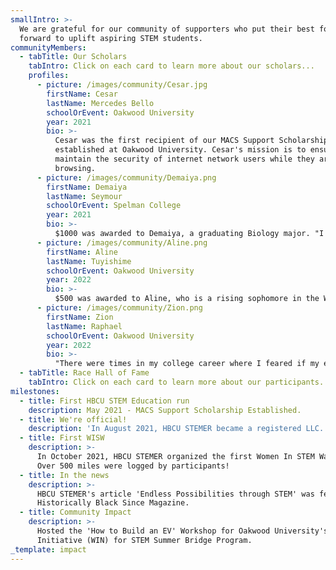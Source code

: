 ```yaml
---
smallIntro: >-
  We are grateful for our community of supporters who put their best foot
  forward to uplift aspiring STEM students.
communityMembers:
  - tabTitle: Our Scholars
    tabIntro: Click on each card to learn more about our scholars...
    profiles:
      - picture: /images/community/Cesar.jpg
        firstName: Cesar
        lastName: Mercedes Bello
        schoolOrEvent: Oakwood University
        year: 2021
        bio: >-
          Cesar was the first recipient of our MACS Support Scholarship
          established at Oakwood University. Cesar's mission is to ensure and
          maintain the security of internet network users while they are
          browsing.
      - picture: /images/community/Demaiya.png
        firstName: Demaiya
        lastName: Seymour
        schoolOrEvent: Spelman College
        year: 2021
        bio: >-
          $1000 was awarded to Demaiya, a graduating Biology major. "I was not entirely sure how my balance for this semester [would have been taken care of]. [I’m] truly grateful for your contribution to my success."
      - picture: /images/community/Aline.png
        firstName: Aline
        lastName: Tuyishime
        schoolOrEvent: Oakwood University
        year: 2022
        bio: >-
          $500 was awarded to Aline, who is a rising sophomore in the WIN for STEM Initiative. "I can confidently say that they make me feel like I belong and I love being a part of STEM."
      - picture: /images/community/Zion.png
        firstName: Zion
        lastName: Raphael
        schoolOrEvent: Oakwood University
        year: 2022
        bio: >-
          "There were times in my college career where I feared if my education would have to come to an end due to financial reasons, but the financial assistance you have provided me has helped me tremendously and allowed me to keep going. Because of what you have done for me I can follow my dream and graduate with my undergraduate degree in the spring of 2023."
  - tabTitle: Race Hall of Fame
    tabIntro: Click on each card to learn more about our participants...
milestones:
  - title: First HBCU STEM Education run
    description: May 2021 - MACS Support Scholarship Established.
  - title: We're official!
    description: 'In August 2021, HBCU STEMER became a registered LLC.'
  - title: First WISW
    description: >-
      In October 2021, HBCU STEMER organized the first Women In STEM Walkathon.
      Over 500 miles were logged by participants!
  - title: In the news
    description: >-
      HBCU STEMER's article 'Endless Possibilities through STEM' was featured in
      Historically Black Since Magazine.
  - title: Community Impact
    description: >-
      Hosted the 'How to Build an EV' Workshop for Oakwood University's Women
      Initiative (WIN) for STEM Summer Bridge Program.
_template: impact
---
```

